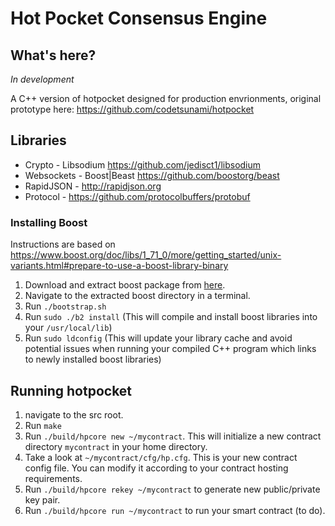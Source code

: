 # Hot Pocket Consensus Engine

## What's here?
*In development*

A C++ version of hotpocket designed for production envrionments, original prototype here: https://github.com/codetsunami/hotpocket

## Libraries
* Crypto - Libsodium https://github.com/jedisct1/libsodium
* Websockets - Boost|Beast https://github.com/boostorg/beast
* RapidJSON - http://rapidjson.org
* Protocol - https://github.com/protocolbuffers/protobuf

### Installing Boost
Instructions are based on https://www.boost.org/doc/libs/1_71_0/more/getting_started/unix-variants.html#prepare-to-use-a-boost-library-binary

1. Download and extract boost package from [here](https://www.boost.org/users/history/version_1_71_0.html).
2. Navigate to the extracted boost directory in a terminal.
3. Run `./bootstrap.sh`
4. Run `sudo ./b2 install` (This will compile and install boost libraries into your `/usr/local/lib`)
5. Run `sudo ldconfig` (This will update your library cache and avoid potential issues when running your compiled C++ program which links to newly installed boost libraries)

## Running hotpocket
1. navigate to the src root.
2. Run `make`
3. Run `./build/hpcore new ~/mycontract`. This will initialize a new contract directory `mycontract` in your home directory.
4. Take a look at `~/mycontract/cfg/hp.cfg`. This is your new contract config file. You can modify it according to your contract hosting requirements.
5. Run `./build/hpcore rekey ~/mycontract` to generate new public/private key pair.
6. Run `./build/hpcore run ~/mycontract` to run your smart contract (to do).